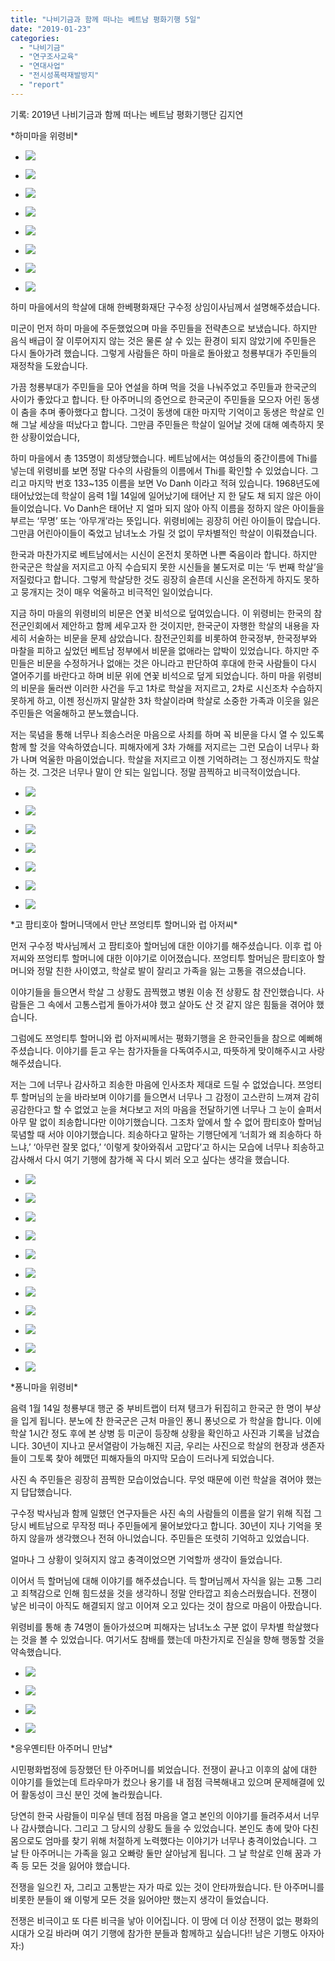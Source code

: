```yaml
---
title: "나비기금과 함께 떠나는 베트남 평화기행 5일"
date: "2019-01-23"
categories: 
  - "나비기금"
  - "연구조사교육"
  - "연대사업"
  - "전시성폭력재발방지"
  - "report"
---
```


기록: 2019년 나비기금과 함께 떠나는 베트남 평화기행단 김지연

\*하미마을 위령비\*

- ![](http://womenandwar.net/kr/wp-content/uploads/2019/01/DSC02987-1024x683.jpg)
    
- ![](http://womenandwar.net/kr/wp-content/uploads/2019/01/DSC03001-1024x683.jpg)
    
- ![](http://womenandwar.net/kr/wp-content/uploads/2019/01/DSC03004-1024x683.jpg)
    
- ![](http://womenandwar.net/kr/wp-content/uploads/2019/01/DSC03014-1024x683.jpg)
    
- ![](http://womenandwar.net/kr/wp-content/uploads/2019/01/DSC03017-1024x683.jpg)
    
- ![](http://womenandwar.net/kr/wp-content/uploads/2019/01/20190121_103937-1024x768.jpg)
    
- ![](http://womenandwar.net/kr/wp-content/uploads/2019/01/20190121_103736-1024x768.jpg)
    
- ![](http://womenandwar.net/kr/wp-content/uploads/2019/01/20190121_102229-1-1024x768.jpg)
    

하미 마을에서의 학살에 대해 한베평화재단 구수정 상임이사님께서 설명해주셨습니다.

미군이 먼저 하미 마을에 주둔했었으며 마을 주민들을 전략촌으로 보냈습니다. 하지만 음식 배급이 잘 이루어지지 않는 것은 물론 살 수 있는 환경이 되지 않았기에 주민들은 다시 돌아가려 했습니다. 그렇게 사람들은 하미 마을로 돌아왔고 청룡부대가 주민들의 재정착을 도왔습니다.

가끔 청룡부대가 주민들을 모아 연설을 하며 먹을 것을 나눠주었고 주민들과 한국군의 사이가 좋았다고 합니다. 탄 아주머니의 증언으로 한국군이 주민들을 모으자 어린 동생이 춤을 추며 좋아했다고 합니다. 그것이 동생에 대한 마지막 기억이고 동생은 학살로 인해 그날 세상을 떠났다고 합니다. 그만큼 주민들은 학살이 일어날 것에 대해 예측하지 못한 상황이었습니다,

하미 마을에서 총 135명이 희생당했습니다. 베트남에서는 여성들의 중간이름에 Thi를 넣는데 위령비를 보면 정말 다수의 사람들의 이름에서 Thi를 확인할 수 있었습니다. 그리고 마지막 번호 133~135 이름을 보면 Vo Danh 이라고 적혀 있습니다. 1968년도에 태어났었는데 학살이 음력 1월 14일에 일어났기에 태어난 지 한 달도 채 되지 않은 아이들이었습니다. Vo Danh은 태어난 지 얼마 되지 않아 아직 이름을 정하지 않은 아이들을 부르는 ‘무명’ 또는 ‘아무개’라는 뜻입니다. 위령비에는 굉장히 어린 아이들이 많습니다. 그만큼 어린아이들이 죽었고 남녀노소 가릴 것 없이 무차별적인 학살이 이뤄졌습니다.

한국과 마찬가지로 베트남에서는 시신이 온전치 못하면 나쁜 죽음이라 합니다. 하지만 한국군은 학살을 저지르고 아직 수습되지 못한 시신들을 불도저로 미는 ‘두 번째 학살’을 저질렀다고 합니다. 그렇게 학살당한 것도 굉장히 슬픈데 시신을 온전하게 하지도 못하고 뭉개지는 것이 매우 억울하고 비극적인 일이었습니다.

지금 하미 마을의 위령비의 비문은 연꽃 비석으로 덮여있습니다. 이 위령비는 한국의 참전군인회에서 제안하고 함께 세우고자 한 것이지만, 한국군이 자행한 학살의 내용을 자세히 서술하는 비문을 문제 삼았습니다. 참전군인회를 비롯하여 한국정부, 한국정부와 마찰을 피하고 싶었던 베트남 정부에서 비문을 없애라는 압박이 있었습니다. 하지만 주민들은 비문을 수정하거나 없애는 것은 아니라고 판단하여 후대에 한국 사람들이 다시 열어주기를 바란다고 하며 비문 위에 연꽃 비석으로 덮게 되었습니다. 하미 마을 위령비의 비문을 둘러싼 이러한 사건을 두고 1차로 학살을 저지르고, 2차로 시신조차 수습하지 못하게 하고, 이젠 정신까지 말살한 3차 학살이라며 학살로 소중한 가족과 이웃을 잃은 주민들은 억울해하고 분노했습니다.

저는 묵념을 통해 너무나 죄송스러운 마음으로 사죄를 하며 꼭 비문을 다시 열 수 있도록 함께 할 것을 약속하였습니다. 피해자에게 3차 가해를 저지르는 그런 모습이 너무나 화가 나며 억울한 마음이었습니다. 학살을 저지르고 이젠 기억하려는 그 정신까지도 학살하는 것. 그것은 너무나 말이 안 되는 일입니다. 정말 끔찍하고 비극적이었습니다.

- ![](http://womenandwar.net/kr/wp-content/uploads/2019/01/20190121_111417-1024x768.jpg)
    
- ![](http://womenandwar.net/kr/wp-content/uploads/2019/01/20190121_120929-1024x768.jpg)
    
- ![](http://womenandwar.net/kr/wp-content/uploads/2019/01/20190121_121635-1024x768.jpg)
    
- ![](http://womenandwar.net/kr/wp-content/uploads/2019/01/20190121_122134-1024x768.jpg)
    
- ![](http://womenandwar.net/kr/wp-content/uploads/2019/01/20190121_124034_HDR-1024x768.jpg)
    
- ![](http://womenandwar.net/kr/wp-content/uploads/2019/01/DSC03075-1024x683.jpg)
    
- ![](http://womenandwar.net/kr/wp-content/uploads/2019/01/DSC03180-1024x683.jpg)
    

\*고 팜티호아 할머니댁에서 만난 쯔엉티투 할머니와 럽 아저씨\*

먼저 구수정 박사님께서 고 팜티호아 할머님에 대한 이야기를 해주셨습니다. 이후 럽 아저씨와 쯔엉티투 할머니에 대한 이야기로 이어졌습니다. 쯔엉티투 할머님은 팜티호아 할머니와 정말 친한 사이였고, 학살로 발이 잘리고 가족을 잃는 고통을 겪으셨습니다.

이야기들을 들으면서 학살 그 상황도 끔찍했고 병원 이송 전 상황도 참 잔인했습니다. 사람들은 그 속에서 고통스럽게 돌아가셔야 했고 살아도 산 것 같지 않은 힘듦을 겪어야 했습니다.

그럼에도 쯔엉티투 할머니와 럽 아저씨께서는 평화기행을 온 한국인들을 참으로 예뻐해 주셨습니다. 이야기를 듣고 우는 참가자들을 다독여주시고, 따뜻하게 맞이해주시고 사랑해주셨습니다.

저는 그에 너무나 감사하고 죄송한 마음에 인사조차 제대로 드릴 수 없었습니다. 쯔엉티투 할머님의 눈을 바라보며 이야기를 들으면서 너무나 그 감정이 고스란히 느껴져 감히 공감한다고 할 수 없었고 눈을 쳐다보고 저의 마음을 전달하기엔 너무나 그 눈이 슬퍼서 아무 말 없이 죄송합니다만 이야기했습니다. 그조차 앞에서 할 수 없어 팜티호아 할머님 묵념할 때 서야 이야기했습니다. 죄송하다고 말하는 기행단에게 ‘너희가 왜 죄송하다 하느냐,’ ‘아무런 잘못 없다,’ ‘이렇게 찾아와줘서 고맙다’고 하시는 모습에 너무나 죄송하고 감사해서 다시 여기 기행에 참가해 꼭 다시 뵈러 오고 싶다는 생각을 했습니다.

- ![](http://womenandwar.net/kr/wp-content/uploads/2019/01/DSC03214-1-1024x683.jpg)
    
- ![](http://womenandwar.net/kr/wp-content/uploads/2019/01/DSC03196-1024x683.jpg)
    
- ![](http://womenandwar.net/kr/wp-content/uploads/2019/01/DSC03215-1024x683.jpg)
    
- ![](http://womenandwar.net/kr/wp-content/uploads/2019/01/DSC03217-1024x683.jpg)
    
- ![](http://womenandwar.net/kr/wp-content/uploads/2019/01/DSC03221-1024x683.jpg)
    
- ![](http://womenandwar.net/kr/wp-content/uploads/2019/01/DSC03250-1024x683.jpg)
    
- ![](http://womenandwar.net/kr/wp-content/uploads/2019/01/DSC03223-1024x683.jpg)
    
- ![](http://womenandwar.net/kr/wp-content/uploads/2019/01/DSC03253-1024x683.jpg)
    
- ![](http://womenandwar.net/kr/wp-content/uploads/2019/01/DSC03267-1024x683.jpg)
    
- ![](http://womenandwar.net/kr/wp-content/uploads/2019/01/DSC03277-1024x683.jpg)
    
- ![](http://womenandwar.net/kr/wp-content/uploads/2019/01/DSC03274-1024x683.jpg)
    

\*퐁니마을 위령비\*

음력 1월 14일 청룡부대 행군 중 부비트랩이 터져 탱크가 뒤집히고 한국군 한 명이 부상을 입게 됩니다. 분노에 찬 한국군은 근처 마을인 퐁니 퐁넛으로 가 학살을 합니다. 이에 학살 1시간 정도 후에 본 상병 등 미군이 등장해 상황을 확인하고 사진과 기록을 남겼습니다. 30년이 지나고 문서열람이 가능해진 지금, 우리는 사진으로 학살의 현장과 생존자들이 그토록 찾아 헤맸던 피해자들의 마지막 모습이 드러나게 되었습니다.

사진 속 주민들은 굉장히 끔찍한 모습이었습니다. 무엇 때문에 이런 학살을 겪어야 했는지 답답했습니다.

구수정 박사님과 함께 일했던 연구자들은 사진 속의 사람들의 이름을 알기 위해 직접 그 당시 베트남으로 무작정 떠나 주민들에게 물어보았다고 합니다. 30년이 지나 기억을 못 하지 않을까 생각했으나 전혀 아니었습니다. 주민들은 또렷히 기억하고 있었습니다.

얼마나 그 상황이 잊혀지지 않고 충격이었으면 기억할까 생각이 들었습니다.

이어서 득 할머님에 대해 이야기를 해주셨습니다. 득 할머님께서 자식을 잃는 고통 그리고 죄책감으로 인해 힘드셨을 것을 생각하니 정말 안타깝고 죄송스러웠습니다. 전쟁이 낳은 비극이 아직도 해결되지 않고 이어져 오고 있다는 것이 참으로 마음이 아팠습니다.

위령비를 통해 총 74명이 돌아가셨으며 피해자는 남녀노소 구분 없이 무차별 학살했다는 것을 볼 수 있었습니다. 여기서도 참배를 했는데 마찬가지로 진실을 향해 행동할 것을 약속했습니다.

- ![](http://womenandwar.net/kr/wp-content/uploads/2019/01/DSC03286-1024x683.jpg)
    
- ![](http://womenandwar.net/kr/wp-content/uploads/2019/01/DSC03310-1024x683.jpg)
    
- ![](http://womenandwar.net/kr/wp-content/uploads/2019/01/DSC03324-1024x683.jpg)
    
- ![](http://womenandwar.net/kr/wp-content/uploads/2019/01/DSC03317-1-1024x683.jpg)
    

\*응우옌티탄 아주머니 만남\*

시민평화법정에 등장했던 탄 아주머니를 뵈었습니다. 전쟁이 끝나고 이후의 삶에 대한 이야기를 들었는데 트라우마가 컸으나 용기를 내 점점 극복해내고 있으며 문제해결에 있어 활동성이 크신 분인 것에 놀라웠습니다.

당연히 한국 사람들이 미우실 텐데 점점 마음을 열고 본인의 이야기를 들려주셔서 너무나 감사했습니다. 그리고 그 당시의 상황도 들을 수 있었습니다. 본인도 총에 맞아 다친 몸으로도 엄마를 찾기 위해 처절하게 노력했다는 이야기가 너무나 충격이었습니다. 그 날 탄 아주머니는 가족을 잃고 오빠랑 둘만 살아남게 됩니다. 그 날 학살로 인해 꿈과 가족 등 모든 것을 잃어야 했습니다.

전쟁을 일으킨 자, 그리고 고통받는 자가 따로 있는 것이 안타까웠습니다. 탄 아주머니를 비롯한 분들이 왜 이렇게 모든 것을 잃어야만 했는지 생각이 들었습니다.

전쟁은 비극이고 또 다른 비극을 낳아 이어집니다. 이 땅에 더 이상 전쟁이 없는 평화의 시대가 오길 바라며 여기 기행에 참가한 분들과 함께하고 싶습니다!! 남은 기행도 아자아자:)
